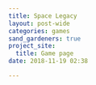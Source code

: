 ```yaml
---
title: Space Legacy
layout: post-wide
categories: games
sand_gardeners: true
project_site:
  title: Game page
date: 2018-11-19 02:38

---
```

